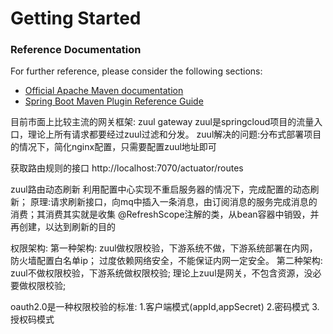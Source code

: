 # Getting Started

### Reference Documentation
For further reference, please consider the following sections:

* [Official Apache Maven documentation](https://maven.apache.org/guides/index.html)
* [Spring Boot Maven Plugin Reference Guide](https://docs.spring.io/spring-boot/docs/2.2.5.RELEASE/maven-plugin/)

目前市面上比较主流的网关框架: zuul gateway
zuul是springcloud项目的流量入口，理论上所有请求都要经过zuul过滤和分发。
zuul解决的问题:分布式部署项目的情况下，简化nginx配置，只需要配置zuul地址即可

获取路由规则的接口
http://localhost:7070/actuator/routes

zuul路由动态刷新
    利用配置中心实现不重启服务器的情况下，完成配置的动态刷新；
    原理:请求刷新接口，向mq中插入一条消息，由订阅消息的服务完成消息的消费；其消费其实就是收集
    @RefreshScope注解的类，从bean容器中销毁，并再创建，以达到刷新的目的



权限架构:
    第一种架构:
        zuul做权限校验，下游系统不做，下游系统部署在内网，防火墙配置白名单ip；
        过度依赖网络安全，不能保证内网一定安全。
    第二种架构:
        zuul不做权限校验，下游系统做权限校验;
        理论上zuul是网关，不包含资源，没必要做权限校验;

oauth2.0是一种权限校验的标准:
    1.客户端模式(appId,appSecret)
    2.密码模式
    3.授权码模式
    
    
            
        